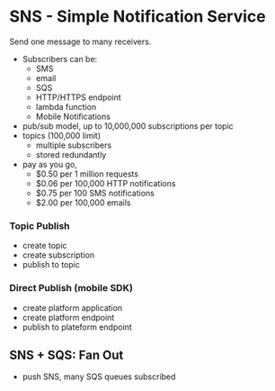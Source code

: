 # SNS - Simple Notification Service

Send one message to many receivers.

- Subscribers can be:
  - SMS
  - email
  - SQS
  - HTTP/HTTPS endpoint
  - lambda function
  - Mobile Notifications
- pub/sub model, up to 10,000,000 subscriptions per topic
- topics (100,000 limit)
  - multiple subscribers
  - stored redundantly
- pay as you go,
  - \$0.50 per 1 million requests
  - \$0.06 per 100,000 HTTP notifications
  - \$0.75 per 100 SMS notifications
  - \$2.00 per 100,000 emails

### Topic Publish

- create topic
- create subscription
- publish to topic

### Direct Publish (mobile SDK)

- create platform application
- create platform endpoint
- publish to plateform endpoint

## SNS + SQS: Fan Out

- push SNS, many SQS queues subscribed

